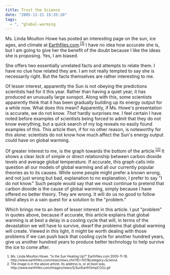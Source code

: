 ```yaml
---
title: Trust the Science
date: "2005-11-21 15:35:10"
tags:
  - ", "global-warming
---
```

<p>Ms. Linda Moulton Howe has posted an interesting page on the sun, ice ages, and climate at <a href="www.earthfiles.com" title="Earthfiles.com">Earthfiles.com</a>.<sup><a href="http://www.earthfiles.com/news/news.cfm?ID=1017&category=Science" title="Is the Sun Heating Up?" >[1]</a></sup> I have no idea how accurate she is, but I am going to give her the benefit of the doubt because I like the ideas she is proposing.  Yes, I am biased.</p>  <p>She offers two essentially unrelated facts and attempts to relate them.  I have no clue how related they are.  I am not really tempted to say she is necessarily right.  But the facts themselves are rather interesting to me.</p>  <p>Of lesser interest, apparently the Sun is not obeying the predictions scientists had for it this year.  Rather than having a quiet year, it has produced an unusually large sunspot.  Along with this, some scientists apparently think that it has been gradually building up its energy output for a while now.  What does this mean? Apparently, if Ms. Howe's presentation is accurate, we do not know. <em>That</em> hardly surprises me.  I feel certain I have noted before examples of scientists being forced to admit that they do not know everything, but a quick search of my log reveals no easily found examples of this.  This article then, if for no other reason, is noteworthy for this alone: scientists do not know how much affect the Sun's energy output could have on global warming.</p>  <p>Of greater interest to me, is the graph towards the bottom of the article.<sup><a href="http://www.earthfiles.com/Images/news/S/SunEarthTempCO2z.gif" title="Ordovician Period On Earth - 10 Times More CO2 Than Today, But Was A Severe Ice Age">[2]</a></sup> It shows a clear <em>lack</em> of simple or direct relationship between carbon dioxide levels and average global temperature.  If accurate, this graph calls into question all our models of global warming and all our currently popular theories as to its causes.  While some people might prefer a known wrong, and not just wrong but bad, explanation to no explanation, I prefer to say "I do not know."  Such people would say that we must continue to pretend that carbon dioxide is the cause of global warming, simply because I have offered no better theory. They are wrong.  It will do us no good to follow blind alleys in a vain quest for a solution to the "problem."</p>  <p>Which brings me to an item of lesser interest in this article. I put "problem" in quotes above, because if accurate, this article explains that global warming is at best a delay in a cooling cycle that will, in terms of the devastation we will have to survive, dwarf the problems that global warming will create.  Viewed in this light, it might be worth dealing with those problems if we can push back that cooling cycle for another hundred years, give us another hundred years to produce better technology to help survive the ice to come after.</p>  <font size="-2"><ol><li>Ms. Linda Moulton Howe. "Is the Sun Heating Up?" Earthfiles.com 2005-11-18. http://www.earthfiles.com/news/news.cfm?ID=1017&category=Science</li> <li>The image is in the above article.  Its address is, or at least was, http://www.earthfiles.com/Images/news/S/SunEarthTempCO2z.gif  </li></ol></font>

